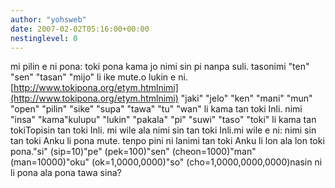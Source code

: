 ```yaml
---
author: "yohsweb"
date: 2007-02-02T05:16:00+00:00
nestinglevel: 0
---
```

mi pilin e ni pona: toki pona kama jo nimi sin pi nanpa suli. tasonimi "ten" "sen" "tasan" "mijo" li ike mute.o lukin e ni.[http://www.tokipona.org/etym.htmlnimi](http://www.tokipona.org/etym.htmlnimi) "jaki" "jelo" "ken" "mani" "mun" "open" "pilin" "sike" "supa" "tawa" "tu" "wan" li kama tan toki Inli. nimi "insa" "kama"kulupu" "lukin" "pakala" "pi" "suwi" "taso" "toki" li kama tan tokiTopisin tan toki Inli. mi wile ala nimi sin tan toki Inli.mi wile e ni: nimi sin tan toki Anku li pona mute. tenpo pini ni lanimi tan toki Anku li lon ala lon toki pona."si" (sip=10)"pe" (pek=100)"sen" (cheon=1000)"man" (man=10000)"oku" (ok=1,0000,0000)"so" (cho=1,0000,0000,0000)nasin ni li pona ala pona tawa sina?